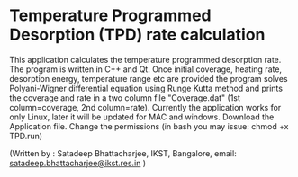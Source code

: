 # Temperature Programmed Desorption (TPD) rate calculation
This application calculates the temperature programmed desorption rate. The program is written in C++ and Qt.
Once initial coverage, heating rate, desorption energy, temperature range etc are provided the program solves Polyani-Wigner differential equation using Runge Kutta method and prints the coverage and rate in a two column file "Coverage.dat" (1st column=coverage, 2nd column=rate). Currently the application works for only Linux,
later it will be updated for MAC and windows.
Download the Application file. Change the permissions (in bash you may issue: chmod +x TPD.run)

(Written by :
Satadeep Bhattacharjee,
IKST, Bangalore,
email: satadeep.bhattacharjee@ikst.res.in
)
